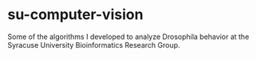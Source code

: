 # su-computer-vision

Some of the algorithms I developed to analyze Drosophila behavior at the Syracuse University Bioinformatics Research Group. 
